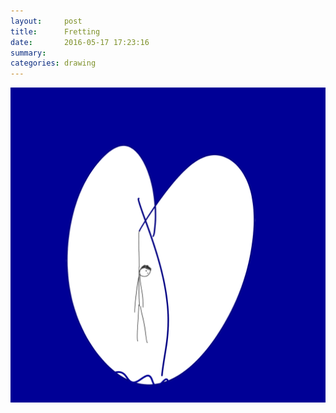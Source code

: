 ```yaml
---
layout:     post
title:      Fretting
date:       2016-05-17 17:23:16
summary:    
categories: drawing
---
```

![Fretting](/images/diary/Fretting.png "someone, anyone...")
